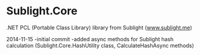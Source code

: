 Sublight.Core
=============

.NET PCL (Portable Class Library) library from Sublight (www.sublight.me)

2014-11-15
-initial commit
-added async methods for Sublight hash calculation (Sublight.Core.HashUtility class, CalculateHashAsync methods)
